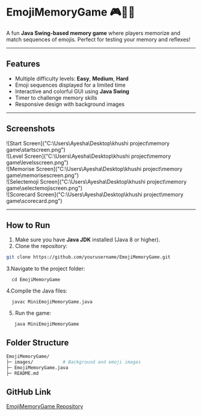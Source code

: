# EmojiMemoryGame 🎮🐶🍕

A fun **Java Swing-based memory game** where players memorize and match sequences of emojis. Perfect for testing your memory and reflexes!  

---

## **Features**
- Multiple difficulty levels: **Easy**, **Medium**, **Hard**  
- Emoji sequences displayed for a limited time  
- Interactive and colorful GUI using **Java Swing**  
- Timer to challenge memory skills  
- Responsive design with background images  

---

## **Screenshots**
![Start Screen]("C:\Users\Ayesha\Desktop\khushi project\memory game\startscreen.png")  
![Level Screen]("C:\Users\Ayesha\Desktop\khushi project\memory game\levelsscreen.png")  
![Memorise Screen]("C:\Users\Ayesha\Desktop\khushi project\memory game\memorisescreen.png")  
![Selectemoji Screen]("C:\Users\Ayesha\Desktop\khushi project\memory game\selectemojiscreen.png")  
![Scorecard Screen]("C:\Users\Ayesha\Desktop\khushi project\memory game\scorecard.png") 


---

## **How to Run**
1. Make sure you have **Java JDK** installed (Java 8 or higher).  
2. Clone the repository:
```bash
git clone https://github.com/yourusername/EmojiMemoryGame.git
```
3.Navigate to the project folder:
```
  cd EmojiMemoryGame
```
4.Compile the Java files:
```
  javac MiniEmojiMemoryGame.java
```
5. Run the game:
```
   java MiniEmojiMemoryGame
```
## **Folder Structure**
```bash
EmojiMemoryGame/
├─ images/           # Background and emoji images
├─ EmojiMemoryGame.java
├─ README.md
```
## GitHub Link
[EmojiMemoryGame Repository](https://github.com/khushnudatasmeer/EmojiMemoryGame)






